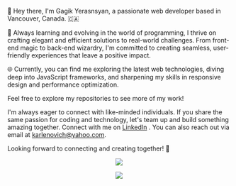 👋 Hey there, I'm Gagik Yerasnsyan, a passionate web developer based in Vancouver, Canada. 🇨🇦

🚀 Always learning and evolving in the world of programming, I thrive on crafting elegant and efficient solutions to real-world challenges. From front-end magic to back-end wizardry, I'm committed to creating seamless, user-friendly experiences that leave a positive impact.

🌐 Currently, you can find me exploring the latest web technologies, diving deep into JavaScript frameworks, and sharpening my skills in responsive design and performance optimization.

Feel free to explore my repositories to see more of my work!


I'm always eager to connect with like-minded individuals. If you share the same passion for coding and technology, let's team up and build something amazing together. Connect with me on [LinkedIn](https://www.linkedin.com/in/gagik-yeranosyan-244b50283/) . You can also reach out via email at [karlenovich@yahoo.com](mailto:karlenovich@yahoo.com).

Looking forward to connecting and creating together! 🤝
<p align="center">
  <a href="https://skillicons.dev">
    <img src="https://skillicons.dev/iconsi=html,css,js,react,redux,ts,py,tailwind,bootstrap,babel,postman,netlify,django,firebase,express,nextjs,nodejs,github,git,vscode" />
  </a>
</p>


<p align="center">
  <a href="https://skillicons.dev">
    <img src="https://skillicons.dev/icons?i=html,css,js,react,redux,ts,py,tailwind,bootstrap,babel,postman,netlify,django,firebase,express,nextjs,nodejs,github,git,vscode" />
  </a>
</p>
